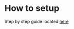# How to setup
Step by step guide located [here](#https://github.com/vippsas/vipps-invoice-api/blob/master/vipps-invoice-api.md#vipps-invoice-isp-postman-collection)
